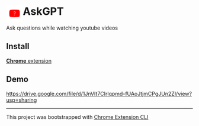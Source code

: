 # <img src="public/icons/icon_48.png" width="45" align="left"> AskGPT

Ask questions while watching youtube videos

## Install

[**Chrome** extension]() <!-- TODO: Add chrome extension link inside parenthesis -->

## Demo

https://drive.google.com/file/d/1JnVIt7CIrlqpmd-fUAoJtjmCPgJUn2ZI/view?usp=sharing

---

This project was bootstrapped with [Chrome Extension CLI](https://github.com/dutiyesh/chrome-extension-cli)

